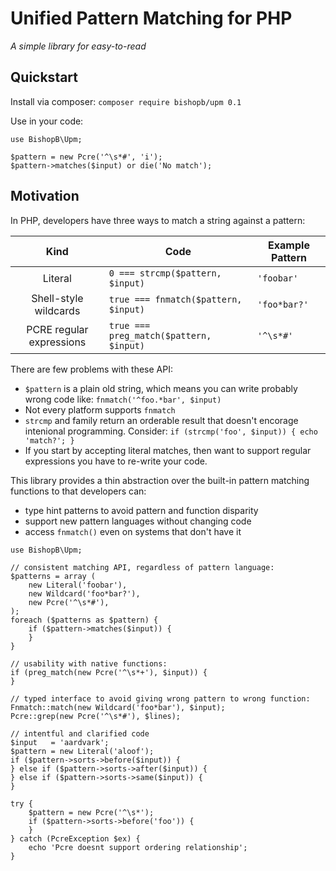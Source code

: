 # Unified Pattern Matching for PHP
*A simple library for easy-to-read*

## Quickstart

Install via composer: `composer require bishopb/upm 0.1`

Use in your code:

```
use BishopB\Upm;

$pattern = new Pcre('^\s*#', 'i');
$pattern->matches($input) or die('No match');
```

## Motivation
In PHP, developers have three ways to match a string against a pattern:

Kind | Code | Example Pattern
:---:|------|----------------
Literal | `0 === strcmp($pattern, $input)` | `'foobar'`
Shell-style wildcards | `true === fnmatch($pattern, $input)` | `'foo*bar?'`
PCRE regular expressions | `true === preg_match($pattern, $input)` | `'^\s*#'`

There are few problems with these API:

* `$pattern` is a plain old string, which means you can write probably wrong
code like: `fnmatch('^foo.*bar', $input)`
* Not every platform supports `fnmatch`
* `strcmp` and family return an orderable result that doesn't encorage intenional
programming. Consider: `if (strcmp('foo', $input)) { echo 'match?'; }`
* If you start by accepting literal matches, then want to support regular
expressions you have to re-write your code.

This library provides a thin abstraction over the built-in pattern matching
functions to that developers can:

* type hint patterns to avoid pattern and function disparity
* support new pattern languages without changing code
* access `fnmatch()` even on systems that don't have it


```
use BishopB\Upm;

// consistent matching API, regardless of pattern language:
$patterns = array (
    new Literal('foobar'),
    new Wildcard('foo*bar?'),
    new Pcre('^\s*#'),
);
foreach ($patterns as $pattern) {
    if ($pattern->matches($input)) {
    }
}

// usability with native functions:
if (preg_match(new Pcre('^\s*+'), $input)) {
}

// typed interface to avoid giving wrong pattern to wrong function:
Fnmatch::match(new Wildcard('foo*bar'), $input);
Pcre::grep(new Pcre('^\s*#'), $lines);

// intentful and clarified code
$input   = 'aardvark';
$pattern = new Literal('aloof');
if ($pattern->sorts->before($input)) {
} else if ($pattern->sorts->after($input)) {
} else if ($pattern->sorts->same($input)) {
}

try {
    $pattern = new Pcre('^\s*');
    if ($pattern->sorts->before('foo')) {
    }
} catch (PcreException $ex) {
    echo 'Pcre doesnt support ordering relationship';
}
```
